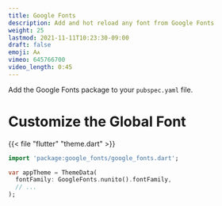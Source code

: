 ```yaml
---
title: Google Fonts
description: Add and hot reload any font from Google Fonts
weight: 25
lastmod: 2021-11-11T10:23:30-09:00
draft: false
emoji: 🗛
vimeo: 645766700
video_length: 0:45
---
```


Add the Google Fonts package to your `pubspec.yaml` file.

# Customize the Global Font

{{< file "flutter" "theme.dart" >}}

```dart
import 'package:google_fonts/google_fonts.dart';

var appTheme = ThemeData(
  fontFamily: GoogleFonts.nunito().fontFamily,
  // ...
);
```
